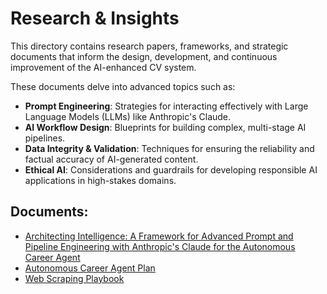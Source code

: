 # Research & Insights

This directory contains research papers, frameworks, and strategic documents that inform the design, development, and continuous improvement of the AI-enhanced CV system.

These documents delve into advanced topics such as:

*   **Prompt Engineering**: Strategies for interacting effectively with Large Language Models (LLMs) like Anthropic's Claude.
*   **AI Workflow Design**: Blueprints for building complex, multi-stage AI pipelines.
*   **Data Integrity & Validation**: Techniques for ensuring the reliability and factual accuracy of AI-generated content.
*   **Ethical AI**: Considerations and guardrails for developing responsible AI applications in high-stakes domains.

## Documents:

*   [Architecting Intelligence: A Framework for Advanced Prompt and Pipeline Engineering with Anthropic's Claude for the Autonomous Career Agent](claude-prompt-engineering-framework.md)
*   [Autonomous Career Agent Plan](autonomous-career-agent-plan.md)
*   [Web Scraping Playbook](web-scraping-playbook.md)
